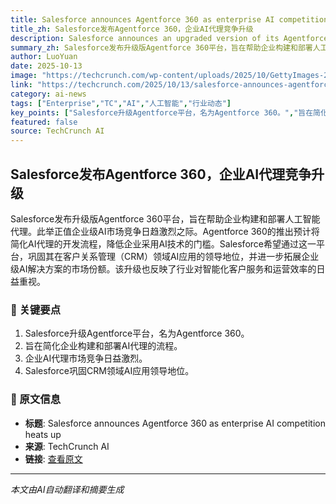 ```yaml
---
title: Salesforce announces Agentforce 360 as enterprise AI competition heats up
title_zh: Salesforce发布Agentforce 360，企业AI代理竞争升级
description: Salesforce announces an upgraded version of its Agentforce platform designed to help enterprises build and deploy AI agents.
summary_zh: Salesforce发布升级版Agentforce 360平台，旨在帮助企业构建和部署人工智能代理。此举正值企业级AI市场竞争日趋激烈之际。Agentforce 360的推出预计将简化AI代理的开发流程，降低企业采用AI技术的门槛。Salesforce希望通过这一平台，巩固其在客户关系管理（CRM）领域AI应用的领导地位，并进一步拓展企业级AI解决方案的市场份额。该升级也反映了行业对智能化客户服务和运营效率的日益重视。
author: LuoYuan
date: 2025-10-13
image: "https://techcrunch.com/wp-content/uploads/2025/10/GettyImages-2172735483.jpg?resize=1200,806"
link: "https://techcrunch.com/2025/10/13/salesforce-announces-agentforce-360-as-enterprise-ai-competition-heats-up/"
category: ai-news
tags: ["Enterprise","TC","AI","人工智能","行业动态"]
key_points: ["Salesforce升级Agentforce平台，名为Agentforce 360。","旨在简化企业构建和部署AI代理的流程。","企业AI代理市场竞争日益激烈。","Salesforce巩固CRM领域AI应用领导地位。"]
featured: false
source: TechCrunch AI
---
```


## Salesforce发布Agentforce 360，企业AI代理竞争升级

Salesforce发布升级版Agentforce 360平台，旨在帮助企业构建和部署人工智能代理。此举正值企业级AI市场竞争日趋激烈之际。Agentforce 360的推出预计将简化AI代理的开发流程，降低企业采用AI技术的门槛。Salesforce希望通过这一平台，巩固其在客户关系管理（CRM）领域AI应用的领导地位，并进一步拓展企业级AI解决方案的市场份额。该升级也反映了行业对智能化客户服务和运营效率的日益重视。

### 🔑 关键要点
1. Salesforce升级Agentforce平台，名为Agentforce 360。
2. 旨在简化企业构建和部署AI代理的流程。
3. 企业AI代理市场竞争日益激烈。
4. Salesforce巩固CRM领域AI应用领导地位。


### 📰 原文信息
- **标题**: Salesforce announces Agentforce 360 as enterprise AI competition heats up
- **来源**: TechCrunch AI
- **链接**: [查看原文](https://techcrunch.com/2025/10/13/salesforce-announces-agentforce-360-as-enterprise-ai-competition-heats-up/)

---
*本文由AI自动翻译和摘要生成*
